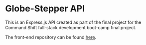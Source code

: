 # Globe-Stepper API

This is an Express.js API created as part of the final project for the Command Shift full-stack development boot-camp final project.

The front-end repository can be found [here](https://github.com/CarlaSlattery/Globe-Stepper).
